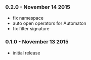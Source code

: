 ### 0.2.0 - November 14 2015
* fix namespace
* auto open operators for Automaton
* fix filter signature

### 0.1.0 - November 13 2015
* initial release
